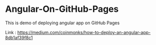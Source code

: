 # Angular-On-GitHub-Pages
This is demo of deploying angular app on GitHub Pages

Link : https://medium.com/coinmonks/how-to-deploy-an-angular-app-8db1af39f8c1
